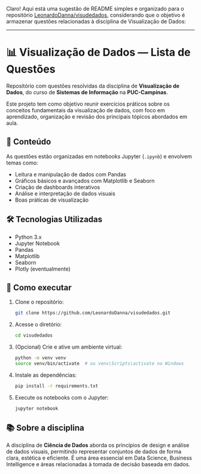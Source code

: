 Claro! Aqui está uma sugestão de README simples e organizado para o repositório [LeonardoDanna/visudedados](https://github.com/LeonardoDanna/visudedados), considerando que o objetivo é armazenar questões relacionadas à disciplina de Visualização de Dados:

---

# 📊 Visualização de Dados — Lista de Questões

Repositório com questões resolvidas da disciplina de **Visualização de Dados**, do curso de **Sistemas de Informação** na **PUC-Campinas**.

Este projeto tem como objetivo reunir exercícios práticos sobre os conceitos fundamentais da visualização de dados, com foco em aprendizado, organização e revisão dos principais tópicos abordados em aula.

## 🧠 Conteúdo

As questões estão organizadas em notebooks Jupyter (`.ipynb`) e envolvem temas como:

- Leitura e manipulação de dados com Pandas
- Gráficos básicos e avançados com Matplotlib e Seaborn
- Criação de dashboards interativos
- Análise e interpretação de dados visuais
- Boas práticas de visualização

## 🛠️ Tecnologias Utilizadas

- Python 3.x
- Jupyter Notebook
- Pandas
- Matplotlib
- Seaborn
- Plotly (eventualmente)

## 🚀 Como executar

1. Clone o repositório:
   ```bash
   git clone https://github.com/LeonardoDanna/visudedados.git
   ```

2. Acesse o diretório:
   ```bash
   cd visudedados
   ```

3. (Opcional) Crie e ative um ambiente virtual:
   ```bash
   python -m venv venv
   source venv/bin/activate  # ou venv\Scripts\activate no Windows
   ```

4. Instale as dependências:
   ```bash
   pip install -r requirements.txt
   ```

5. Execute os notebooks com o Jupyter:
   ```bash
   jupyter notebook
   ```

## 📚 Sobre a disciplina

A disciplina de **Ciência de Dados** aborda os princípios de design e análise de dados visuais, permitindo representar conjuntos de dados de forma clara, estética e eficiente. É uma área essencial em Data Science, Business Intelligence e áreas relacionadas à tomada de decisão baseada em dados.

